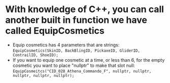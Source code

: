 # With knowledge of C++, you can call another built in function we have called EquipCosmetics
- Equip cosmetics has 4 parameters that are strings:
```EquipCosmetics(SkinID, BackBlingID, PickaxeID, GliderID, ContrailID, ShoeID);```
- If you want to equip one cosmetic at a time, or less than 6, for the empty cosmetic you want to place "nullptr" to make that slot null:
```EquipCosmeitcs("CID_028_Athena_Commando_F", nullptr, nullptr, nullptr, nullptr, nullptr);```
